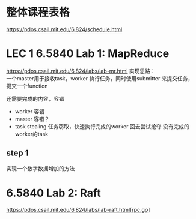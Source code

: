 # 整体课程表格
https://pdos.csail.mit.edu/6.824/schedule.html


# LEC 1  6.5840 Lab 1: MapReduce

https://pdos.csail.mit.edu/6.824/labs/lab-mr.html
实现思路：  
一个master用于接收task，worker 执行任务，同时使用submitter 来提交任务，提交一个function

还需要完成的内容，容错
- worker 容错
- master 容错？
- task stealing 任务窃取，快速执行完成的worker 回去尝试抢夺 没有完成的worker的task
## step 1
实现一个数字数据增加的方法

# 6.5840 Lab 2: Raft
https://pdos.csail.mit.edu/6.824/labs/lab-raft.html[rpc.go]
